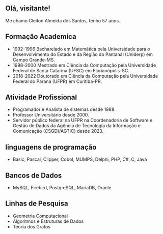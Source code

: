 ## Olá, visitante!

Me chamo Cleiton Almeida dos Santos, tenho 57 anos. 

## Formação Academica
- 1992-1996 Bacharelado em Matemática pela Universidade para o Desenvolvimento do Estado e da Região do Pantanal (Uniderp) em Campo Grande-MS. 
- 1998-2000 Mestrado em Ciência da Computação pela Universidade Federal de Santa Catarina (UFSC) em Florianópolis-SC.
- 2018-2022 Doutorado em Ciência da Computação pela Universidade Federal do Paraná (UFPR) em Curitiba-PR.

## Atividade Profissional
- Programador e Analista de sistemas desde 1988. 
- Professor Universitário desde 2000.
- Servidor público federal na UFPR na Coordenadoria de Software e Gestão de Dados da Agência de Tecnologia da Informação e Comunicação (CSGD)/AGTIC) desde 2023.

## linguagens de programação
- Basic, Pascal, Clipper, Cobol, MUMPS, Delphi, PHP, C#, C, Java

## Bancos de Dados
- MySQL, Firebird, PostgreSQL, MariaDB, Oracle

## Linhas de Pesquisa
- Geometria Computacional
- Algoritmos e Estruturas de Dados
- Teoria dos Grafos
  
